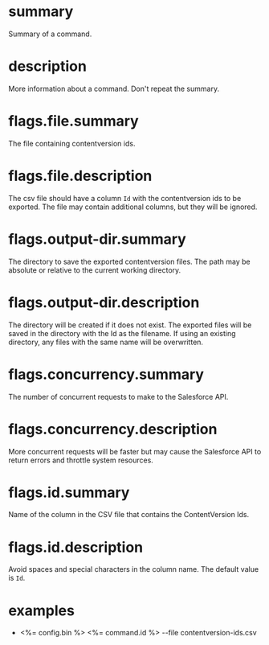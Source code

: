 # summary

Summary of a command.

# description

More information about a command. Don't repeat the summary.

# flags.file.summary

The file containing contentversion ids.

# flags.file.description

The csv file should have a column `Id` with the contentversion ids to be exported. The file may contain additional columns, but they will be ignored.

# flags.output-dir.summary

The directory to save the exported contentversion files. The path may be absolute or relative to the current working directory.

# flags.output-dir.description

The directory will be created if it does not exist. The exported files will be saved in the directory with the Id as the filename. If using an existing directory, any files with the same name will be overwritten.

# flags.concurrency.summary

The number of concurrent requests to make to the Salesforce API.

# flags.concurrency.description

More concurrent requests will be faster but may cause the Salesforce API to return errors and throttle system resources.

# flags.id.summary

Name of the column in the CSV file that contains the ContentVersion Ids.

# flags.id.description

Avoid spaces and special characters in the column name. The default value is `Id`.

# examples

- <%= config.bin %> <%= command.id %> --file contentversion-ids.csv
